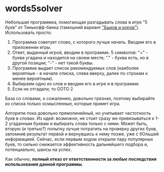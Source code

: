 # words5solver
Небольшая программка, помогающая разгадывать слова в игре "5 букв" от Тинькофф-банка (тамошний вариант ["Быков и коров"](https://ru.wikipedia.org/wiki/%D0%91%D1%8B%D0%BA%D0%B8_%D0%B8_%D0%BA%D0%BE%D1%80%D0%BE%D0%B2%D1%8B)).
Использовать просто:
1. Программа советует слово, с которого лучше начать. Вводим его в приложении игры.
2. Ответ, выданный игрой, вводим в программе. 5 символов: "+" - буква угадана и находится на своем месте; "." - буква есть, но в другой позиции; "-" - нет такой буквы.
3. Программа выдает список рекомендуемых слов (наиболее вероятные - в начале списка, слева вверху, далее по строкам к менее вероятным).
4. Выбираем одно из слов и вводим его в игре и в программе.
5. Если не отгадали, то GOTO 2

База со словами, к сожалению, довольно грязная, поэтому выбирайте из списка только осмысленные, которые примет игра.

Алгоритм пока довольно прямолинейный, но учитывает частотность букв в словах. Из идей: возможно, не стоит сразу же привязываться к 1-2 угаданным буквам и выбирать слова только с ними. Может быть, вторую (и третью?) попытку лучше потратить на проверку других букв, запомнив результат первой и вернувшись к нему позже, уже с бОльшей информацией. Сейчас, если первым ходом открыли пару популярных букв, то сильно снижается эффективность дальнейшего подбора и, потенциально, шансы на успех.

Как обычно, **полный отказ от ответственности за _любые_ последствия использования данной программы**.

